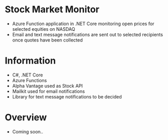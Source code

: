# Stock Market Monitor
- Azure Function application in .NET Core monitoring open prices for selected equities on NASDAQ
- Email and text message notifications are sent out to selected recipients once quotes have been collected

# Information
- C#, .NET Core
- Azure Functions
- Alpha Vantage used as Stock API
- Mailkit used for email notifications
- Library for text message notifications to be decided

# Overview
- Coming soon..
